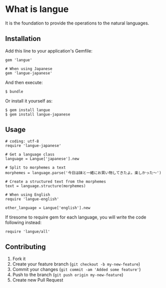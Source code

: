 What is langue
==============

It is the foundation to provide the operations to the natural languages.

Installation
------------

Add this line to your application's Gemfile:

    gem 'langue'

    # When using Japanese
    gem 'langue-japanese'

And then execute:

    $ bundle

Or install it yourself as:

    $ gem install langue
    $ gem install langue-japanese

Usage
-----

    # coding: utf-8
    require 'langue-japanese'

    # Get a language class
    language = Langue['japanese'].new

    # Split to morphemes a text
    morphemes = language.parse('今日は妹と一緒にお買い物してきたよ。楽しかった〜')

    # Create a structured text from the morphemes
    text = language.structure(morphemes)

    # When using English
    require 'langue-english'

    other_language = Langue['english'].new

If tiresome to require gem for each language, you will write the code following
instead:

    require 'langue/all'

Contributing
------------

1. Fork it
2. Create your feature branch (`git checkout -b my-new-feature`)
3. Commit your changes (`git commit -am 'Added some feature'`)
4. Push to the branch (`git push origin my-new-feature`)
5. Create new Pull Request
